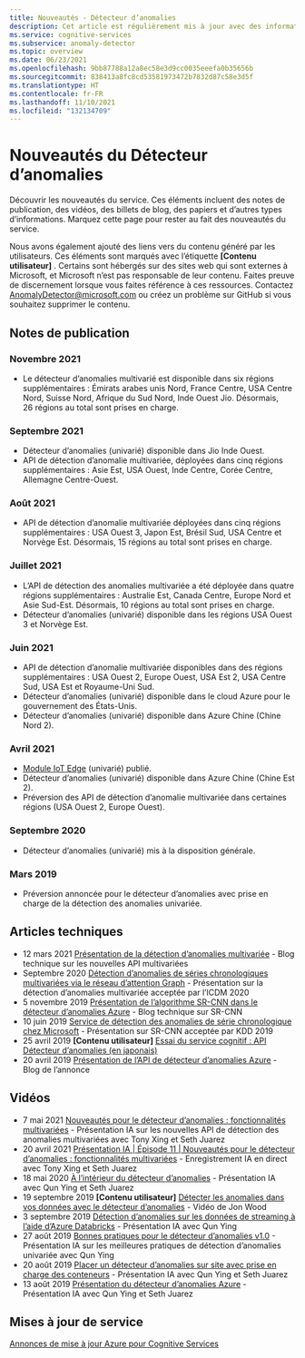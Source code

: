 ```yaml
---
title: Nouveautés - Détecteur d’anomalies
description: Cet article est régulièrement mis à jour avec des informations nouvelles sur le détecteur d’anomalies Azure Cognitive Services.
ms.service: cognitive-services
ms.subservice: anomaly-detector
ms.topic: overview
ms.date: 06/23/2021
ms.openlocfilehash: 9bb87788a12a8ec58e3d9cc0035eeefa0b35656b
ms.sourcegitcommit: 838413a8fc8cd53581973472b7832d87c58e3d5f
ms.translationtype: HT
ms.contentlocale: fr-FR
ms.lasthandoff: 11/10/2021
ms.locfileid: "132134709"
---
```

# <a name="whats-new-in-anomaly-detector"></a>Nouveautés du Détecteur d’anomalies

Découvrir les nouveautés du service. Ces éléments incluent des notes de publication, des vidéos, des billets de blog, des papiers et d’autres types d’informations. Marquez cette page pour rester au fait des nouveautés du service.

Nous avons également ajouté des liens vers du contenu généré par les utilisateurs. Ces éléments sont marqués avec l’étiquette **[Contenu utilisateur]** . Certains sont hébergés sur des sites web qui sont externes à Microsoft, et Microsoft n’est pas responsable de leur contenu. Faites preuve de discernement lorsque vous faites référence à ces ressources. Contactez AnomalyDetector@microsoft.com ou créez un problème sur GitHub si vous souhaitez supprimer le contenu.

## <a name="release-notes"></a>Notes de publication

### <a name="november-2021"></a>Novembre 2021
* Le détecteur d’anomalies multivarié est disponible dans six régions supplémentaires : Émirats arabes unis Nord, France Centre, USA Centre Nord, Suisse Nord, Afrique du Sud Nord, Inde Ouest Jio. Désormais, 26 régions au total sont prises en charge.

### <a name="september-2021"></a>Septembre 2021
* Détecteur d’anomalies (univarié) disponible dans Jio Inde Ouest.
* API de détection d’anomalie multivariée, déployées dans cinq régions supplémentaires : Asie Est, USA Ouest, Inde Centre, Corée Centre, Allemagne Centre-Ouest.

### <a name="august-2021"></a>Août 2021

* API de détection d’anomalie multivariée déployées dans cinq régions supplémentaires : USA Ouest 3, Japon Est, Brésil Sud, USA Centre et Norvège Est. Désormais, 15 régions au total sont prises en charge.

### <a name="july-2021"></a>Juillet 2021

* L’API de détection des anomalies multivariée a été déployée dans quatre régions supplémentaires : Australie Est, Canada Centre, Europe Nord et Asie Sud-Est. Désormais, 10 régions au total sont prises en charge.
* Détecteur d’anomalies (univarié) disponible dans les régions USA Ouest 3 et Norvège Est.


### <a name="june-2021"></a>Juin 2021

* API de détection d’anomalie multivariée disponibles dans des régions supplémentaires : USA Ouest 2, Europe Ouest, USA Est 2, USA Centre Sud, USA Est et Royaume-Uni Sud.
* Détecteur d’anomalies (univarié) disponible dans le cloud Azure pour le gouvernement des États-Unis.
* Détecteur d’anomalies (univarié) disponible dans Azure Chine (Chine Nord 2).

### <a name="april-2021"></a>Avril 2021

* [Module IoT Edge](https://azuremarketplace.microsoft.com/marketplace/apps/azure-cognitive-service.edge-anomaly-detector) (univarié) publié.
* Détecteur d’anomalies (univarié) disponible dans Azure Chine (Chine Est 2).
* Préversion des API de détection d’anomalie multivariée dans certaines régions (USA Ouest 2, Europe Ouest).

### <a name="september-2020"></a>Septembre 2020

* Détecteur d’anomalies (univarié) mis à la disposition générale.

### <a name="march-2019"></a>Mars 2019

* Préversion annoncée pour le détecteur d’anomalies avec prise en charge de la détection des anomalies univariée.

## <a name="technical-articles"></a>Articles techniques

* 12 mars 2021 [Présentation de la détection d’anomalies multivariée](https://techcommunity.microsoft.com/t5/azure-ai/introducing-multivariate-anomaly-detection/ba-p/2260679) - Blog technique sur les nouvelles API multivariées
* Septembre 2020 [Détection d’anomalies de séries chronologiques multivariées via le réseau d’attention Graph](https://arxiv.org/abs/2009.02040) - Présentation sur la détection d’anomalies multivariée acceptée par l’ICDM 2020
* 5 novembre 2019 [Présentation de l’algorithme SR-CNN dans le détecteur d’anomalies Azure](https://techcommunity.microsoft.com/t5/ai-customer-engineering-team/overview-of-sr-cnn-algorithm-in-azure-anomaly-detector/ba-p/982798) - Blog technique sur SR-CNN
* 10 juin 2019 [Service de détection des anomalies de série chronologique chez Microsoft](https://arxiv.org/abs/1906.03821) - Présentation sur SR-CNN acceptée par KDD 2019
* 25 avril 2019 **[Contenu utilisateur]** [Essai du service cognitif : API Détecteur d’anomalies (en japonais)](https://azure-recipe.kc-cloud.jp/2019/04/cognitive-service-anomaly-detector-api/)
* 20 avril 2019 [Présentation de l’API de détecteur d’anomalies Azure](https://techcommunity.microsoft.com/t5/ai-customer-engineering-team/introducing-azure-anomaly-detector-api/ba-p/490162) - Blog de l’annonce

## <a name="videos"></a>Vidéos

* 7 mai 2021 [Nouveautés pour le détecteur d’anomalies : fonctionnalités multivariées](https://channel9.msdn.com/Shows/AI-Show/New-to-Anomaly-Detector-Multivariate-Capabilities) - Présentation IA sur les nouvelles API de détection des anomalies multivariées avec Tony Xing et Seth Juarez
* 20 avril 2021 [Présentation IA | Épisode 11 | Nouveautés pour le détecteur d’anomalies : fonctionnalités multivariées](https://channel9.msdn.com/Shows/AI-Show/AI-Show-Live-Episode-11-Whats-new-with-Anomaly-Detector) - Enregistrement IA en direct avec Tony Xing et Seth Juarez
* 18 mai 2020 [À l’intérieur du détecteur d’anomalies](https://channel9.msdn.com/Shows/AI-Show/Inside-Anomaly-Detector) - Présentation IA avec Qun Ying et Seth Juarez
* 19 septembre 2019 **[Contenu utilisateur]** [Détecter les anomalies dans vos données avec le détecteur d’anomalies](https://www.youtube.com/watch?v=gfb63wvjnYQ) - Vidéo de Jon Wood
* 3 septembre 2019 [Détection d’anomalies sur les données de streaming à l’aide d’Azure Databricks](https://channel9.msdn.com/Shows/AI-Show/Anomaly-detection-on-streaming-data-using-Azure-Databricks) - Présentation IA avec Qun Ying
* 27 août 2019 [Bonnes pratiques pour le détecteur d’anomalies v1.0](https://channel9.msdn.com/Shows/AI-Show/Anomaly-Detector-v10-Best-Practices) - Présentation IA sur les meilleures pratiques de détection d’anomalies univariée avec Qun Ying
* 20 août 2019 [Placer un détecteur d’anomalies sur site avec prise en charge des conteneurs](https://channel9.msdn.com/Shows/AI-Show/Bring-Anomaly-Detector-on-premise-with-containers-support) - Présentation IA avec Qun Ying et Seth Juarez
* 13 août 2019 [Présentation du détecteur d’anomalies Azure](https://channel9.msdn.com/Shows/AI-Show/Introducing-Azure-Anomaly-Detector?WT.mc_id=ai-c9-niner) - Présentation IA avec Qun Ying et Seth Juarez


## <a name="service-updates"></a>Mises à jour de service

[Annonces de mise à jour Azure pour Cognitive Services](https://azure.microsoft.com/updates/?product=cognitive-services)
